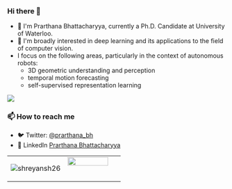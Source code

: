 ### Hi there 👋
- 🌱 I'm Prarthana Bhattacharyya, currently a Ph.D. Candidate at University of Waterloo.
- 🔭 I'm broadly interested in deep learning and its applications to the field of computer vision. 
- I focus on the following areas, particularly in the context of autonomous robots:
  - 3D geometric understanding and perception
  - temporal motion forecasting  
  - self-supervised representation learning
  
![](https://komarev.com/ghpvc/?username=AutoVision-cloud&color=blue)

### 📫 How to reach me
- 🐦 Twitter: [@prarthana_bh](https://twitter.com/prarthana_bh?lang=en)
- 👥 LinkedIn [Prarthana Bhattacharyya](https://www.linkedin.com/in/prarthana-bhattacharyya-44582a79/)


<table><tr><td valign="top" width="50%">

<p align="center"> <img src="https://github-readme-stats.vercel.app/api?username=AutoVision-cloud&show_icons=true&count_private=true&theme=tokyonight" alt="shreyansh26" />

</td><td valign="top" width="50%">

<img src="https://github-readme-stats.vercel.app/api/top-langs/?username=AutoVision-cloud&hide_border=true&layout=compact" align="left" style="width: 90%" />

</td></tr></table>  


<!--
**AutoVision-cloud/AutoVision-cloud** is a ✨ _special_ ✨ repository because its `README.md` (this file) appears on your GitHub profile.

Here are some ideas to get you started:

- 🔭 I’m currently working on ...
- 🌱 I’m currently learning ...
- 👯 I’m looking to collaborate on ...
- 🤔 I’m looking for help with ...
- 💬 Ask me about ...
- 📫 How to reach me: ...
- 😄 Pronouns: ...
- ⚡ Fun fact: ...
-->
